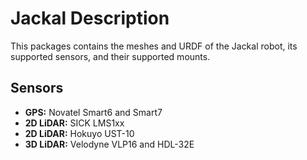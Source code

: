 # Jackal Description

This packages contains the meshes and URDF of the Jackal robot, its supported sensors, and their supported mounts. 

## Sensors
  - **GPS:** Novatel Smart6 and Smart7
  - **2D LiDAR:** SICK LMS1xx 
  - **2D LiDAR:** Hokuyo UST-10
  - **3D LiDAR:** Velodyne VLP16 and HDL-32E